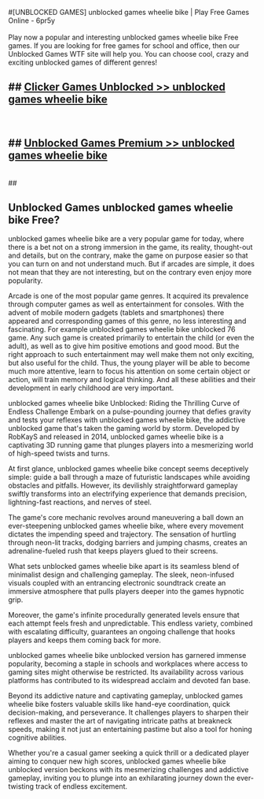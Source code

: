 #[UNBLOCKED GAMES] unblocked games wheelie bike | Play Free Games Online - 6pr5y <br>
<br>
Play now a popular and interesting unblocked games wheelie bike Free games. If you are looking for free games for school and office, then our Unblocked Games WTF site will help you. You can choose cool, crazy and exciting unblocked games of different genres!


## ##  [Clicker Games Unblocked >> unblocked games wheelie bike](http://freeplayer.one?title=unblocked_games_wheelie_bike&ref=22)
  <br>

##  ## [Unblocked Games Premium >> unblocked games wheelie bike](http://freeplayer.one?title=unblocked_games_wheelie_bike&ref=22)
  <br>
  ##



## Unblocked Games unblocked games wheelie bike Free?

unblocked games wheelie bike are a very popular game for today, where there is a bet not on a strong immersion in the game, its reality, thought-out and details, but on the contrary, make the game on purpose easier so that you can turn on and not understand much. But if arcades are simple, it does not mean that they are not interesting, but on the contrary even enjoy more popularity.

Arcade is one of the most popular game genres. It acquired its prevalence through computer games as well as entertainment for consoles. With the advent of mobile modern gadgets (tablets and smartphones) there appeared and corresponding games of this genre, no less interesting and fascinating. For example unblocked games wheelie bike unblocked 76 game. Any such game is created primarily to entertain the child (or even the adult), as well as to give him positive emotions and good mood. But the right approach to such entertainment may well make them not only exciting, but also useful for the child. Thus, the young player will be able to become much more attentive, learn to focus his attention on some certain object or action, will train memory and logical thinking. And all these abilities and their development in early childhood are very important.

unblocked games wheelie bike Unblocked: Riding the Thrilling Curve of Endless Challenge
Embark on a pulse-pounding journey that defies gravity and tests your reflexes with unblocked games wheelie bike, the addictive unblocked game that's taken the gaming world by storm. Developed by RobKayS and released in 2014, unblocked games wheelie bike is a captivating 3D running game that plunges players into a mesmerizing world of high-speed twists and turns.

At first glance, unblocked games wheelie bike concept seems deceptively simple: guide a ball through a maze of futuristic landscapes while avoiding obstacles and pitfalls. However, its devilishly straightforward gameplay swiftly transforms into an electrifying experience that demands precision, lightning-fast reactions, and nerves of steel.

The game's core mechanic revolves around maneuvering a ball down an ever-steepening unblocked games wheelie bike, where every movement dictates the impending speed and trajectory. The sensation of hurtling through neon-lit tracks, dodging barriers and jumping chasms, creates an adrenaline-fueled rush that keeps players glued to their screens.

What sets unblocked games wheelie bike apart is its seamless blend of minimalist design and challenging gameplay. The sleek, neon-infused visuals coupled with an entrancing electronic soundtrack create an immersive atmosphere that pulls players deeper into the games hypnotic grip.

Moreover, the game's infinite procedurally generated levels ensure that each attempt feels fresh and unpredictable. This endless variety, combined with escalating difficulty, guarantees an ongoing challenge that hooks players and keeps them coming back for more.

unblocked games wheelie bike unblocked version has garnered immense popularity, becoming a staple in schools and workplaces where access to gaming sites might otherwise be restricted. Its availability across various platforms has contributed to its widespread acclaim and devoted fan base.

Beyond its addictive nature and captivating gameplay, unblocked games wheelie bike fosters valuable skills like hand-eye coordination, quick decision-making, and perseverance. It challenges players to sharpen their reflexes and master the art of navigating intricate paths at breakneck speeds, making it not just an entertaining pastime but also a tool for honing cognitive abilities.

Whether you're a casual gamer seeking a quick thrill or a dedicated player aiming to conquer new high scores, unblocked games wheelie bike unblocked version beckons with its mesmerizing challenges and addictive gameplay, inviting you to plunge into an exhilarating journey down the ever-twisting track of endless excitement.